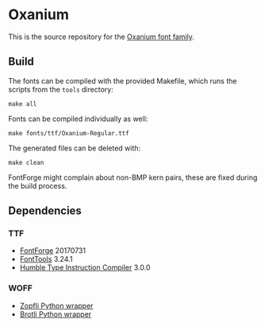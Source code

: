 Oxanium
=======

This is the source repository for the
[Oxanium font family](https://sev.dev/fonts/oxanium).


Build
-----

The fonts can be compiled with the provided Makefile,
which runs the scripts from the `tools` directory:

```
make all
```

Fonts can be compiled individually as well:

```
make fonts/ttf/Oxanium-Regular.ttf
```

The generated files can be deleted with:

```
make clean
```

FontForge might complain about non-BMP kern pairs,
these are fixed during the build process.


Dependencies
------------

### TTF

- [FontForge](https://fontforge.github.io) 20170731
- [FontTools](https://github.com/fonttools/fonttools) 3.24.1
- [Humble Type Instruction Compiler](https://gitlab.com/sev/htic) 3.0.0

### WOFF

- [Zopfli Python wrapper](https://pypi.python.org/pypi/zopfli)
- [Brotli Python wrapper](https://pypi.python.org/pypi/Brotli)
